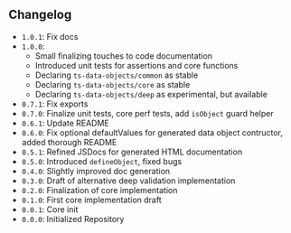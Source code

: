 ## Changelog

* `1.0.1`: Fix docs
* `1.0.0`:
	* Small finalizing touches to code documentation
	* Introduced unit tests for assertions and core functions
	* Declaring `ts-data-objects/common` as stable
	* Declaring `ts-data-objects/core` as stable
	* Declaring `ts-data-objects/deep` as experimental, but available
* `0.7.1`: Fix exports
* `0.7.0`: Finalize unit tests, core perf tests, add `isObject` guard helper
* `0.6.1`: Update README
* `0.6.0`: Fix optional defaultValues for generated data object contructor, added thorough README
* `0.5.1`: Refined JSDocs for generated HTML documentation
* `0.5.0`: Introduced `defineObject`, fixed bugs
* `0.4.0`: Slightly improved doc generation
* `0.3.0`: Draft of alternative deep validation implementation
* `0.2.0`: Finalization of core implementation
* `0.1.0`: First core implementation draft
* `0.0.1`: Core init
* `0.0.0`: Initialized Repository
